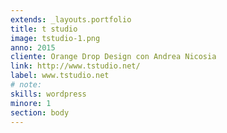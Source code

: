 ```yaml
---
extends: _layouts.portfolio
title: t studio
image: tstudio-1.png
anno: 2015
cliente: Orange Drop Design con Andrea Nicosia
link: http://www.tstudio.net/
label: www.tstudio.net
# note: 
skills: wordpress
minore: 1
section: body
---
```


